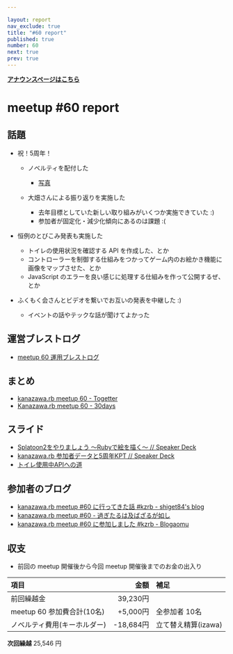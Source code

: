 ```yaml
---

layout: report
nav_exclude: true
title: "#60 report"
published: true
number: 60
next: true
prev: true
---
```


<div style="text-align: left;"><a href="/60/"><strong>アナウンスページはこちら</strong></a></div>

# meetup #60 report

## 話題

* 祝！5周年！
  + ノベルティを配付した
    - [写真](https://www.instagram.com/p/BX9gQQIhCoe/)

  + 大畑さんによる振り返りを実施した
    - 去年目標としていた新しい取り組みがいくつか実施できていた :)
    - 参加者が固定化・減少化傾向にあるのは課題 :(

* 恒例のとびこみ発表も実施した
  + トイレの使用状況を確認する API を作成した、とか
  + コントローラーを制御する仕組みをつかってゲーム内のお絵かき機能に画像をマップさせた、とか
  + JavaScript のエラーを良い感じに処理する仕組みを作って公開するぜ、とか

* ふくもく会さんとビデオを繋いでお互いの発表を中継した :)
  + イベントの話やテックな話が聞けてよかった

## 運営ブレストログ

* [meetup 60 運用ブレストログ](https://github.com/kanazawarb/meetup/wiki/meetup-60-%E9%81%8B%E7%94%A8%E3%83%96%E3%83%AC%E3%82%B9%E3%83%88%E3%83%AD%E3%82%B0)

## まとめ

* [kanazawa.rb meetup 60 - Togetter](https://togetter.com/li/1142006)
* [Kanazawa.rb meetup 60 - 30days](http://30d.jp/kzrb/50)


## スライド

* [Splatoon2をやりましょう 〜Rubyで絵を描く〜 // Speaker Deck](https://speakerdeck.com/izawa/splatoon2woyarimasiyou-rubydehui-womiao-ku)
* [kanazawa\.rb 参加者データと5周年KPT // Speaker Deck](https://speakerdeck.com/cottondesu/can-jia-zhe-detato5zhou-nian-kpt)
* [トイレ使用中APIへの道](https://www.slideshare.net/pharaohkj/api-78972039)

## 参加者のブログ

* [kanazawa\.rb meetup \#60 に行ってきた話 \#kzrb \- shiget84's blog](http://shiget84.hateblo.jp/entry/2017/08/19/234521)
* [kanazawa\.rb meetup \#60 \- 過ぎたるは及ばざるが如し](http://cotton-desu.hatenablog.com/entry/2017/08/20/205639)
* [kanazawa.rb meetup \#60 に参加しました \#kzrb \- Blogaomu](http://www.blogaomu.com/entry/kzrb60)

## 収支

* 前回の meetup 開催後から今回 meetup 開催後までのお金の出入り

|項目                           |金額         |補足                                               |
|:------------------------------|------------:|:--------------------------------------------------|
| 前回繰越金                    |    39,230円 |                                                   |
| meetup 60 参加費合計(10名)    |    +5,000円 | 全参加者 10名                                     |
| ノベルティ費用(キーホルダー)  |   -18,684円 | 立て替え精算(izawa)                               |

**次回繰越**  25,546 円
